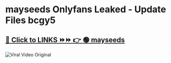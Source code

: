 
 # mayseeds Onlyfans Leaked - Update Files bcgy5

## <h2><a href="https://clipsfans.com/mayseeds&ref=git">🔗 Click to LINKS ⏩⏩ 👉 🟢 mayseeds </a></h2>

<a href="https://clipsfans.com/mayseeds&ref=git" rel="nofollow" data-target="animated-image.originalLink"><img src="https://i.ibb.co.com/xMMVF88/686577567.gif" alt="Viral Video Original" style="max-width: 100%; display: inline-block;" data-target="animated-image.originalImage"></a>

